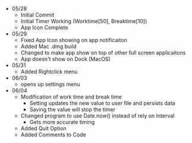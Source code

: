 - 05/28
    - Initial Commit
    - Initial Timer Working (Worktime[50], Breaktime[10])
    - App Icon Complete
- 05/29
    - Fixed App Icon showing on app notificaiton
    - Added Mac .dmg build
    - Changed to make app show on top of other full screen applicaitons
    - App doesn't show on Dock (MacOS)
- 05/31
    - Added Rightclick menu
- 06/03
    -  opens up settings menu
- 06/04
    - Modification of work time and break time
        - Setting updates the new value to user file and persists data
        - Saving the value will stop the timer
    - Changed program to use Date.now() instead of rely on Interval
        - Gets more accurate timing
    - Added Quit Option
    - Added Comments to Code